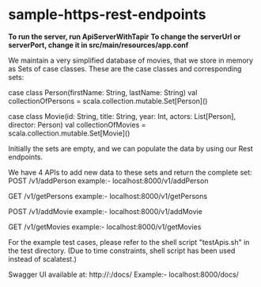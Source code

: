 # sample-https-rest-endpoints

**To run the server, run ApiServerWithTapir**
**To change the serverUrl or serverPort, change it in src/main/resources/app.conf**

We maintain a very simplified database of movies, that we store in memory as Sets of case classes.
These are the case classes and corresponding sets:

case class Person(firstName: String, lastName: String)
val collectionOfPersons = scala.collection.mutable.Set\[Person\]()

case class Movie(id: String, title: String, year: Int, actors: List[Person], director: Person)
val collectionOfMovies = scala.collection.mutable.Set\[Movie\]()

Initially the sets are empty, and we can populate the data by using our Rest endpoints.

We have 4 APIs to add new data to these sets and return the complete set:
POST <Root>/v1/addPerson
example:- localhost:8000/v1/addPerson

GET <Root>/v1/getPersons
example:- localhost:8000/v1/getPersons

POST <Root>/v1/addMovie
example:- localhost:8000/v1/addMovie

GET <Root>/v1/getMovies
example:- localhost:8000/v1/getMovies

For the example test cases, please refer to the shell script "testApis.sh" in the test directory.
(Due to time constraints, shell script has been used instead of scalatest.)

Swagger UI available at:
http://<serverUrl>:<serverPort>/docs/
Example:- localhost:8000/docs/
